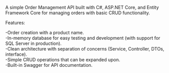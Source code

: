 A simple Order Management API built with C#, ASP.NET Core, and Entity Framework Core for managing orders with basic CRUD functionality.

Features:

-Order creation with a product name.      
-In-memory database for easy testing and development (with support for SQL Server in production).      
-Clean architecture with separation of concerns (Service, Controller, DTOs, interface).      
-Simple CRUD operations that can be expanded upon.      
-Built-in Swagger for API documentation.



